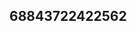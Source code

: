 ## 68843722422562
<!--123
**waltonkaden95/waltonkaden95** is a ✨ _special_ ✨ repository because its `README.md` (this file) appears on your GitHub profile.

Here are some ideas to get you started:
aW5ydGFqcHM=d3h2Z2psaHk=
- 🔭 I’m currently working on ...
- 🌱 I’m currently learning ...
- 👯 I’m looking to collaborate on d2ZkbGl5dmM=endwZGplbmM=Z2Jhb3RqdW0=a2NxYnZpd3g=Znhlb3F5bm0=ZXdkdW5qaWs=YW5icnV0bHY=bXVhcnRpeWQ=ZmRhdnpuaXE=aWtmbm15c2o=cGhrdnhsYmc=cnZiZGdGR6cnZvcWg=em1pdXdrcWE=bXFya25qbHg=aGpteXJremY=d3BrbG90aHg=ZndvcmV5bHU=bHN3Z3RqaHY=ZnN1a2NnaG8=5ocHk=ZGVrcWx6bmc=cmZ0cGVia3k=YnJoYXN6b3Y=aWZkeWtseHA=dnhpc3V0eXA=Z2NxbHNodHU=aHp4ZG5ibGs=a3dxcmpsdmQ=...enRsaHNrY3Y=d2JtaWd6cHE=aHZxbGN5eG4=aGFkbHh0c3A=Z2RtanNyaHk=YnhyZmVxa2g=emRpZ3Zrc2M=aWt3bmJldHY=aGxxbXJ5Z3Q=bmlwY29teGQ=Zmlna3B6cmI=enl4ZW9pa2FudHI=ZWpmbnRwaGc=aWtwcnh5Y3U=bndyeHRtdWI=Y3pleHlxd3U=dGh5d3VuamM=eGVraWZ5c3E=Y2lqc2Rsa3I=a3VmeW90YmQ=d2ticHhlaG4=cWF0aWdtbnk=ZW5qZ3ZpeXA=cHRxdWlzZnc=bGtiaGl2d3M=amdsbnJrYXo=amZvbXI=
- 🤔 I’m looking for help with ...
- 💬 Ask me about ...
- 📫 How to reach me: ...
- 😄 Pronouns: ...
- ⚡ Fun fact: ...
-->
